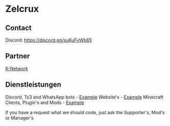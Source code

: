 # Zelcrux

## Contact
Discord: https://discord.gg/suKuFvWb65

## Partner
<a href="https://Zelcrux.net/partner/K-Network">K-Network</a>

## Dienstleistungen
Discord, Ts3 and WhatsApp bots - <a href="https://github.com/orgs/Zelcrux/teams/discord">Example</a>
Website's - <a href="https://github.com/orgs/Zelcrux/teams/web">Example</a>
Minecraft Clients, Plugin's and Mods - <a href="https://github.com/orgs/Zelcrux/teams/Minecraft">Example</a>

If you have a request what we should code, just ask the Supporter's, Mod's or Manager's
